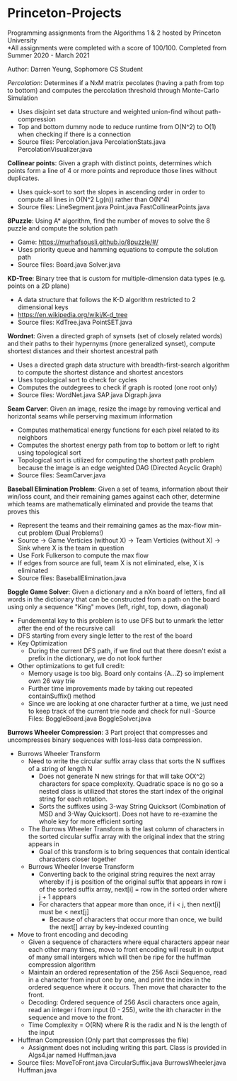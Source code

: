 # Princeton-Projects
Programming assignments from the Algorithms 1 & 2 hosted by Princeton University <br />
*All assignments were completed with a score of 100/100. Completed from Summer 2020 - March 2021 <br />

Author: Darren Yeung, Sophomore CS Student

*Percolation*: Determines if a NxM matrix pecolates (having a path from top to bottom) and computes the percolation threshold through Monte-Carlo Simulation  
- Uses disjoint set data structure and weighted union-find wihout path-compression  
- Top and bottom dummy node to reduce runtime from O(N^2) to O(1) when checking if there is a connection
- Source files: Percolation.java PercolationStats.java PercolationVisualizer.java  
      
**Collinear points**: Given a graph with distinct points, determines which points form a line of 4 or more points and reproduce those lines without duplicates.   
- Uses quick-sort to sort the slopes in ascending order in order to compute all lines in O(N^2 Lg(n)) rather than O(N^4)  
- Source files: LineSegment.java Point.java  FastCollinearPoints.java  
    
**8Puzzle**: Using A* algorithm, find the number of moves to solve the 8 puzzle and compute the solution path  
- Game: https://murhafsousli.github.io/8puzzle/#/  
- Uses priority queue and hamming equations to compute the solution path   
- Source files: Board.java Solver.java   

**KD-Tree**: Binary tree that is custom for multiple-dimension data types (e.g. points on a 2D plane)  
- A data structure that follows the K-D algorithm restricted to 2 dimensional keys  
- https://en.wikipedia.org/wiki/K-d_tree  
- Source files: KdTree.java PointSET.java  

**Wordnet**: Given a directed graph of synsets (set of closely related words) and their paths to their hypernyms (more generalized synset),
compute shortest distances and their shortest ancestral path
- Uses a directed graph data structure with breadth-first-search algorithm to compute the shortest distance and shortest ancestors   
- Uses topological sort to check for cycles   
- Computes the outdegrees to check if graph is rooted (one root only)  
- Source files: WordNet.java SAP.java Digraph.java   
    
**Seam Carver**: Given an image, resize the image by removing vertical and horizontal seams while perserving maximum information 
- Computes mathematical energy functions for each pixel related to its neighbors 
- Computes the shortest energy path from top to bottom or left to right using topological sort 
- Topological sort is utilized for computing the shortest path problem because the image is an edge weighted DAG (Directed Acyclic Graph)
- Source files: SeamCarver.java

**Baseball Elimination Problem**: Given a set of teams, information about their win/loss count, and their remaining games against each other, 
determine which teams are mathematically eliminated and provide the teams that proves this 
- Represent the teams and their remaining games as the max-flow min-cut problem (Dual Problems!) 
- Source -> Game Verticies (without X) -> Team Verticies (without X) -> Sink where X is the team in question 
- Use Fork Fulkerson to compute the max flow 
- If edges from source are full, team X is not eliminated, else, X is eliminated 
- Source files: BaseballElimination.java

**Boggle Game Solver**: Given a dictionary and a nXn board of letters, find all words in the dictionary that can be constructed 
from a path on the board using only a sequence "King" moves (left, right, top, down, diagonal) 
- Fundemental key to this problem is to use DFS but to unmark the letter after the end of the recursive call 
- DFS starting from every single letter to the rest of the board
- Key Optimization
    - During the current DFS path, if we find out that there doesn't exist a prefix in the dictionary, we do not look further
- Other optimizations to get full credit: 
    - Memory usage is too big. Board only contains {A...Z} so implement own 26 way trie 
    - Further time improvements made by taking out repeated containSuffix() method 
    - Since we are looking at one character further at a time, we just need to keep track of the current trie node and check for null 
-Source Files: BoggleBoard.java BoggleSolver.java

**Burrows Wheeler Compression**: 3 Part project that compresses and uncompresses binary sequences with loss-less data compression. 
- Burrows Wheeler Transform 
    - Need to write the circular suffix array class that sorts the N suffixes of a string of length N
        - Does not generate N new strings for that will take O(X^2) characters for space complexity. Quadratic space is no go so a nested class is utilized that stores the start 
    index of the original string for each rotation. 
        - Sorts the suffixes using 3-way String Quicksort (Combination of MSD and 3-Way Quicksort). Does not have to re-examine the whole key for more efficient sorting
    - The Burrows Wheeler Transform is the last column of characters in the sorted circular suffix array with the original index that the string appears in
        - Goal of this transform is to bring sequences that contain identical characters closer together 
    - Burrows Wheeler Inverse Transform 
        - Converting back to the original string requires the next array whereby if j is position of the original suffix that appears in row i of the sorted suffix array, next[i] = row in the sorted order where j + 1 appears 
        - For characters that appear more than once, if i < j, then next[i] must be < next[j]
            - Because of characters that occur more than once, we build the next[] array by key-indexed counting
- Move to front encoding and decoding 
    - Given a sequence of characters where equal characters appear near each other many times, move to front encoding will result in output of many small intergers which will then be ripe for the huffman compression algorithm 
    - Maintain an ordered representation of the 256 Ascii Sequence, read in a character from input one by one, and print the index in the ordered sequence where it occurs. Then move that character to the front. 
    - Decoding: Ordered sequence of 256 Ascii characters once again, read an integer i from input (0 - 255), write the ith character in the sequence and move to the front.
    - Time Complexity = O(RN) where R is the radix and N is the length of the input
- Huffman Compression (Only part that compresses the file)
    - Assignment does not including writing this part. Class is provided in Algs4.jar named Huffman.java
- Source files: MoveToFront.java CircularSuffix.java BurrowsWheeler.java Huffman.java
   

    

    
    
    
    
